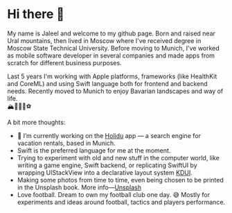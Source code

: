 <!--
**akbashev/akbashev** is a ✨ _special_ ✨ repository because its `README.md` (this file) appears on your GitHub profile.

<!--
Here are some ideas to get you started:
- 🌱 I’m currently learning 
- 👯 I’m looking to collaborate on ...
- 🤔 I’m looking for help with ...
- 💬 Ask me about ...
- 📫 How to reach me: ...
- 😄 Pronouns: ...
- ⚡ Fun fact: ...
-->

# Hi there 👋

<p>My name is Jaleel and welcome to my github page. Born and raised near Ural mountains, then lived in Moscow where I've received degree in Moscow State Technical University. Before moving to Munich, I've worked as mobile software developer in several companies and made apps from scratch for different business purposes.
</p>
<p>Last 5 years I'm working with Apple platforms, frameworks (like HealthKit and CoreML) and using Swift language both for frontend and backend needs. Recently moved to Munich to enjoy Bavarian landscapes and way of life.
</br> 
🏔🚵🍻🥨⚽️
</p>

<p>A bit more thoughts:
</p>

- 🔭 I’m currently working on the [Holidu](https://www.holidu.de) app — a search engine for vacation rentals, based in Munich.
- Swift is the preferred language for me at the moment.
- Trying to experiment with old and new stuff in the computer world, like writing a game engine, Swift backend, or replicating SwiftUI by wrapping UIStackView into a declarative layout system [KDUI](https://github.com/akbashev/KindaDeclarativeUI).
- Making some photos from time to time, even being chosen to be printed in the Unsplash book. More info—[Unsplash](https://unsplash.com/@jaleel_akbash)
- Love football. Dream to own my football club one day. 😅 Mostly for experiments and ideas around football, tactics and players performance.
